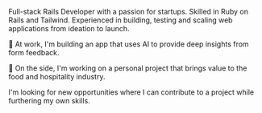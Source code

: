 <!--
**akhiljacob1/akhiljacob1** is a ✨ _special_ ✨ repository because its `README.md` (this file) appears on your GitHub profile.

Here are some ideas to get you started:

- 🔭 I’m currently working on ...
- 🌱 I’m currently learning ...
- 👯 I’m looking to collaborate on ...
- 🤔 I’m looking for help with ...
- 💬 Ask me about ...
- 📫 How to reach me: ...
- 😄 Pronouns: ...
- ⚡ Fun fact: ...
-->
Full-stack Rails Developer with a passion for startups. Skilled in Ruby on Rails and Tailwind. Experienced in building, testing and scaling web applications from ideation to launch.

🌇 At work, I'm building an app that uses AI to provide deep insights from form feedback.

🌃 On the side, I'm working on a personal project that brings value to the food and hospitality industry.

I'm looking for new opportunities where I can contribute to a project while furthering my own skills.
